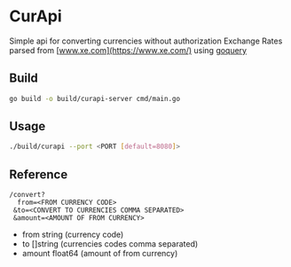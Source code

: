 # CurApi
Simple api for converting currencies without authorization
Exchange Rates parsed from [www.xe.com](https://www.xe.com/) using [goquery](https://github.com/PuerkitoBio/goquery)

## Build
```bash
go build -o build/curapi-server cmd/main.go
```

## Usage
```bash
./build/curapi --port <PORT [default=8080]>
```
## Reference
```
/convert?
  from=<FROM CURRENCY CODE>
 &to=<CONVERT TO CURRENCIES COMMA SEPARATED>
 &amount=<AMOUNT OF FROM CURRENCY>
```
- from string (currency code)
- to []string (currencies codes comma separated)
- amount float64 (amount of from currency)
